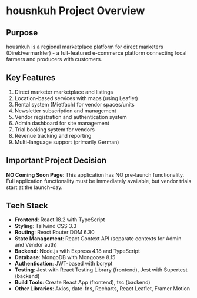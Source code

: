 # housnkuh Project Overview

## Purpose
housnkuh is a regional marketplace platform for direct marketers (Direktvermarkter) - a full-featured e-commerce platform connecting local farmers and producers with customers.

## Key Features
1. Direct marketer marketplace and listings
2. Location-based services with maps (using Leaflet)
3. Rental system (Mietfach) for vendor spaces/units
4. Newsletter subscription and management
5. Vendor registration and authentication system
6. Admin dashboard for site management
7. Trial booking system for vendors
8. Revenue tracking and reporting
9. Multi-language support (primarily German)

## Important Project Decision
**NO Coming Soon Page**: This application has NO pre-launch functionality. Full application functionality must be immediately available, but vendor trials start at the launch-day.

## Tech Stack
- **Frontend**: React 18.2 with TypeScript
- **Styling**: Tailwind CSS 3.3
- **Routing**: React Router DOM 6.30
- **State Management**: React Context API (separate contexts for Admin and Vendor auth)
- **Backend**: Node.js with Express 4.18 and TypeScript
- **Database**: MongoDB with Mongoose 8.15
- **Authentication**: JWT-based with bcrypt
- **Testing**: Jest with React Testing Library (frontend), Jest with Supertest (backend)
- **Build Tools**: Create React App (frontend), tsc (backend)
- **Other Libraries**: Axios, date-fns, Recharts, React Leaflet, Framer Motion